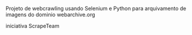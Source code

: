 Projeto de webcrawling usando Selenium e Python para arquivamento de imagens do dominio webarchive.org

iniciativa ScrapeTeam
